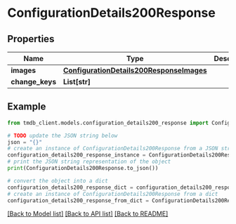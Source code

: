 # ConfigurationDetails200Response


## Properties

Name | Type | Description | Notes
------------ | ------------- | ------------- | -------------
**images** | [**ConfigurationDetails200ResponseImages**](ConfigurationDetails200ResponseImages.md) |  | [optional] 
**change_keys** | **List[str]** |  | [optional] 

## Example

```python
from tmdb_client.models.configuration_details200_response import ConfigurationDetails200Response

# TODO update the JSON string below
json = "{}"
# create an instance of ConfigurationDetails200Response from a JSON string
configuration_details200_response_instance = ConfigurationDetails200Response.from_json(json)
# print the JSON string representation of the object
print(ConfigurationDetails200Response.to_json())

# convert the object into a dict
configuration_details200_response_dict = configuration_details200_response_instance.to_dict()
# create an instance of ConfigurationDetails200Response from a dict
configuration_details200_response_from_dict = ConfigurationDetails200Response.from_dict(configuration_details200_response_dict)
```
[[Back to Model list]](../README.md#documentation-for-models) [[Back to API list]](../README.md#documentation-for-api-endpoints) [[Back to README]](../README.md)


